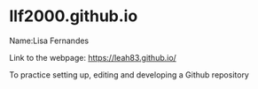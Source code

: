 # llf2000.github.io

Name:Lisa Fernandes

Link to the webpage: https://leah83.github.io/

To practice setting up, editing and developing a Github repository
